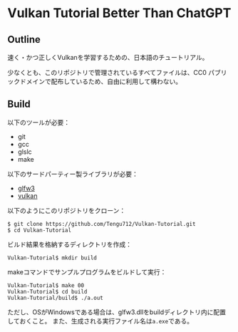 # Vulkan Tutorial Better Than ChatGPT

## Outline

速く・かつ正しくVulkanを学習するための、日本語のチュートリアル。

少なくとも、このリポジトリで管理されているすべてファイルは、CC0 パブリックドメインで配布しているため、自由に利用して構わない。

## Build

以下のツールが必要：

* git
* gcc
* glslc
* make

以下のサードパーティー製ライブラリが必要：

* [glfw3](https://www.glfw.org/)
* [vulkan](https://vulkan.lunarg.com/)

以下のようにこのリポジトリをクローン：

```
$ git clone https://github.com/Tengu712/Vulkan-Tutorial.git
$ cd Vulkan-Tutorial
```

ビルド結果を格納するディレクトリを作成：

```
Vulkan-Tutorial$ mkdir build
```

makeコマンドでサンプルプログラムをビルドして実行：

```
Vulkan-Tutorial$ make 00
Vulkan-Tutorial$ cd build
Vulkan-Tutorial/build$ ./a.out
```

ただし、OSがWindowsである場合は、glfw3.dllをbuildディレクトリ内に配置しておくこと。
また、生成される実行ファイル名は`a.exe`である。
